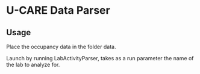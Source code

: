 U-CARE Data Parser
==================

Usage
-----

Place the occupancy data in the folder data.

Launch by running LabActivityParser, takes as a run parameter
the name of the lab to analyze for.